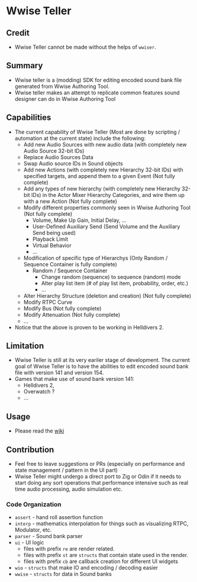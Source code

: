 # Wwise Teller

## Credit

- Wwise Teller cannot be made without the helps of `wwiser`.

## Summary

- Wwise teller is a (modding) SDK for editing encoded sound bank file generated 
from Wwise Authoring Tool. 
- Wwise teller makes an attempt to replicate common features sound designer can 
do in Wwise Authoring Tool

## Capabilities

- The current capability of Wwise Teller (Most are done by scripting / automation at the current state) include the following:
    - Add new Audio Sources with new audio data (with completely new Audio Source 32-bit IDs)
    - Replace Audio Sources Data
    - Swap Audio source IDs in Sound objects
    - Add new Actions (with completely new Hierarchy 32-bit IDs) with specified targets, and append them to a
    given Event (Not fully complete)
    - Add any types of new hierarchy (with completely new Hierarchy 32-bit IDs) in the Actor Mixer Hierarchy Categories,
    and wire them up with a new Action (Not fully complete)
    - Modify different properties commonly seen in Wwise Authoring Tool (Not fully complete)
        - Volume, Make Up Gain, Initial Delay, ...
        - User-Defined Auxiliary Send (Send Volume and the Auxiliary Send being used)
        - Playback Limit
        - Virtual Behavior
        - ...
    - Modification of specific type of Hierarchys (Only Random / Sequence Container is fully complete)
        - Random / Sequence Container
            - Change random (sequence) to sequence (random) mode
            - Alter play list item (# of play list item, probability, order, etc.)
            - ...
    - Alter Hierarchy Structure (deletion and creation) (Not fully complete)
    - Modify RTPC Curve
    - Modify Bus (Not fully complete)
    - Modify Attenuation (Not fully complete)
    - ...
- Notice that the above is proven to be working in Helldivers 2.

## Limitation

- Wwise Teller is still at its very eariler stage of development. The current 
goal of Wwise Teller is to have the abilities to edit encoded sound bank file 
with version 141 and version 154.
- Games that make use of sound bank version 141:
  - Helldivers 2,
  - Overwatch ?
  - ...

## Usage

- Please read the [wiki](https://github.com/Dekr0/wwise-teller/wiki)

## Contribution

- Feel free to leave suggestions or PRs (especially on performance and state 
management / pattern in the UI part)
- Wwise Teller might undergo a direct port to Zig or Odin if it needs to start 
doing any sort operations that performance intensive such as real time audio 
processing, audio simulation etc.

### Code Organization

- `assert` - hand roll assertion function
- `interp` - mathematics interpolation for things such as visualizing RTPC, 
Modulator, etc.
- `parser` - Sound bank parser
- `ui` - UI logic
    - files with prefix `re` are render related.
    - files with prefix `st` are `structs` that contain state used in the render.
    - files with prefix `cb` are callback creation for different UI widgets
- `wio` - `structs` that make IO and encoding / decoding easier
- `wwise` - `structs` for data in Sound banks
